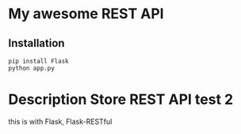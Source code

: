 # My awesome REST API

## Installation

```
pip install Flask
python app.py

```
# Description Store REST API test 2

this is with Flask, Flask-RESTful 


